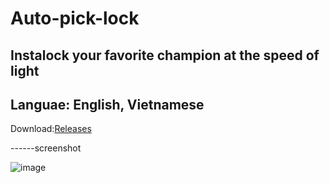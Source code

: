 # Auto-pick-lock

Instalock your favorite champion at the speed of light <br/>
-------
Languae: English, Vietnamese
-------
Download:[Releases](https://github.com/GnuhViet/auto-pick-lock/releases/tag/auto-pick-lock)


------screenshot

![image](https://github.com/GnuhViet/auto-pick-lock/assets/34486659/80fc1d31-ee1b-4466-8eb6-ef26034c4233)

